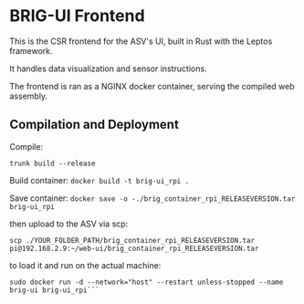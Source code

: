 # BRIG-UI Frontend

This is the CSR frontend for the ASV's UI, built in Rust with the Leptos framework.

It handles data visualization and sensor instructions.

The frontend is ran as a NGINX docker container, serving the compiled web assembly.

## Compilation and Deployment

Compile:

`trunk build --release`

Build container:
`docker build -t brig-ui_rpi .`

Save container:
`docker save -o -./brig_container_rpi_RELEASEVERSION.tar brig-ui_rpi`

then upload to the ASV via scp:

`scp ./YOUR_FOLDER_PATH/brig_container_rpi_RELEASEVERSION.tar pi@192.168.2.9:~/web-ui/brig_container_rpi_RELEASEVERSION.tar`

to load it and run on the actual machine:

```sudo docker load -i ./YOUR_FOLDER_PATH/brig_container_rpi_RELEASEVERSION.tar
sudo docker run -d --network="host" --restart unless-stopped --name brig-ui brig-ui_rpi```
